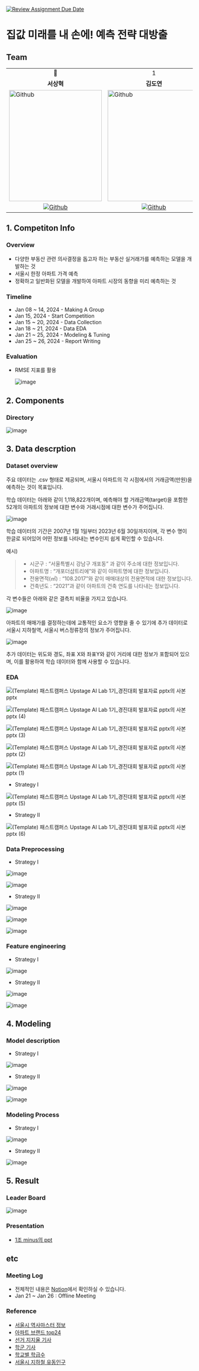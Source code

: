 [![Review Assignment Due Date](https://classroom.github.com/assets/deadline-readme-button-24ddc0f5d75046c5622901739e7c5dd533143b0c8e959d652212380cedb1ea36.svg)](https://classroom.github.com/a/g6ZC_OOE)
# 집값 미래를 내 손에! 예측 전략 대방출

## Team
<table>
  <tr>
    <td> <div align=center> 👑 </div> </td>
    <td> <div align=center>  1 </div> </td>
    <td> <div align=center>  2 </div> </td>
    <td> <div align=center>  3 </div> </td>
  </tr>
  <tr>
    <td> <div align=center> <b>서상혁</b> </div> </td>
    <td> <div align=center> <b>김도연</b> </div> </td>
    <td> <div align=center> <b>김다운</b> </div> </td>
    <td> <div align=center> <b>신동혁</b> </div> </td>
  </tr>
  <tr>
    <td> <img alt="Github" src ="https://github.com/UpstageAILab/upstage-ml-regression-01/assets/76687996/a4dbcdb5-1d28-4b91-8555-1168abffc1d0" width="250" height="300"/> </td>
    <td> <img alt="Github" src ="https://github.com/UpstageAILab/upstage-ml-regression-01/assets/76687996/3d913931-5797-4689-aea2-3ef12bc47ef0" width="250" height="300"/> </td>
    <td> <img alt="Github" src ="https://github.com/UpstageAILab/upstage-ml-regression-01/assets/76687996/0f945311-9828-4e50-a60c-fc4db3fa3b9d" width="250" height="300"/> </td>
    <td> <img alt="Github" src ="https://github.com/UpstageAILab/upstage-ml-regression-01/assets/76687996/c4cb11ba-e02f-4776-97c8-9585ae4b9f1d" width="250" height="300"/> </td>
  </tr>
  <tr>
    <td> <div align=center> <a href="https://github.com/S-RSH"> <img alt="Github" src ="https://img.shields.io/badge/Github-181717.svg?&style=plastic&logo=Github&logoColor=white"/> </div> </td>
    <td> <div align=center> <a href="https://github.com/d-yeon"> <img alt="Github" src ="https://img.shields.io/badge/Github-181717.svg?&style=plastic&logo=Github&logoColor=white"/> </div> </td>
    <td> <div align=center> <a href="https://github.com/Daw-ny"> <img alt="Github" src ="https://img.shields.io/badge/Github-181717.svg?&style=plastic&logo=Github&logoColor=white"/> </div> </td>
    <td> <div align=center> <a href="https://github.com/HyeokHam"> <img alt="Github" src ="https://img.shields.io/badge/Github-181717.svg?&style=plastic&logo=Github&logoColor=white"/> </div> </td>
    </tr>
</table>

      
## 1. Competiton Info

### Overview

- 다양한 부동산 관련 의사결정을 돕고자 하는 부동산 실거래가를 예측하는 모델을 개발하는 것
- 서울시 한정 아파트 가격 예측
- 정확하고 일반화된 모델을 개발하여 아파트 시장의 동향을 미리 예측하는 것

### Timeline

- Jan 08 ~ 14, 2024 - Making A Group
- Jan 15, 2024 - Start Competition
- Jan 15 ~ 20, 2024 - Data Collection
- Jan 18 ~ 21, 2024 - Data EDA
- Jan 21 ~ 25, 2024 - Modeling & Tuning
- Jan 25 ~ 26, 2024 - Report Writing

### Evaluation

- RMSE 지표를 활용
  
  ![image](https://github.com/UpstageAILab/upstage-ml-regression-01/assets/76687996/5cfa5fdc-7256-4972-98af-f15ad54f8361)


## 2. Components

### Directory

![image](https://github.com/UpstageAILab/upstage-ml-regression-01/assets/76687996/cc50aae1-aebd-4fe0-8d1e-30f6c576b236)


## 3. Data descrption

### Dataset overview

주요 데이터는 .csv 형태로 제공되며, 서울시 아파트의 각 시점에서의 거래금액(만원)을 예측하는 것이 목표입니다.

학습 데이터는 아래와 같이 1,118,822개이며, 예측해야 할 거래금액(target)을 포함한 52개의 아파트의 정보에 대한 변수와 거래시점에 대한 변수가 주어집니다.

![image](https://github.com/UpstageAILab/upstage-ml-regression-01/assets/76687996/9c3d2f9e-ac4c-4f1f-be3c-3f2447dfcc9a)

학습 데이터의 기간은 2007년 1월 1일부터 2023년 6월 30일까지이며, 각 변수 명이 한글로 되어있어 어떤 정보를 나타내는 변수인지 쉽게 확인할 수 있습니다.

예시)
> - 시군구 : “서울특별시 강남구 개포동” 과 같이 주소에 대한 정보입니다.
> - 아파트명 : “개포더샵트리에”와 같이 아파트명에 대한 정보입니다.
> - 전용면적(㎡) : “108.2017”와 같이 매매대상의 전용면적에 대한 정보입니다.
> - 건축년도 : “2021”과 같이 아파트의 건축 연도를 나타내는 정보입니다.

각 변수들은 아래와 같은 결측치 비율을 가지고 있습니다.

![image](https://github.com/UpstageAILab/upstage-ml-regression-01/assets/76687996/a4ba70e3-f9f2-47dd-8d3f-aae5ad104bac)

아파트의 매매가를 결정하는데에 교통적인 요소가 영향을 줄 수 있기에 추가 데이터로 서울시 지하철역, 서울시 버스정류장의 정보가 주어집니다. 

![image](https://github.com/UpstageAILab/upstage-ml-regression-01/assets/76687996/d1f86dad-e331-4a13-b010-bcb2cbd63312)

추가 데이터는 위도와 경도, 좌표 X와 좌표Y와 같이 거리에 대한 정보가 포함되어 있으며, 이를 활용하여 학습 데이터와 함께 사용할 수 있습니다. 


### EDA

![(Template)  패스트캠퍼스  Upstage AI Lab 1기_경진대회 발표자료 pptx의 사본 pptx](https://github.com/UpstageAILab/upstage-ml-regression-01/assets/147508048/5d9c6ab4-dbe3-4f19-afea-ad6f20295be6)

![(Template)  패스트캠퍼스  Upstage AI Lab 1기_경진대회 발표자료 pptx의 사본 pptx (4)](https://github.com/UpstageAILab/upstage-ml-regression-01/assets/147508048/aacd6d1b-aa6a-408b-b51b-6ec9d08dee90)

![(Template)  패스트캠퍼스  Upstage AI Lab 1기_경진대회 발표자료 pptx의 사본 pptx (3)](https://github.com/UpstageAILab/upstage-ml-regression-01/assets/147508048/85150fdf-4106-4da0-a3a6-974592f16511)

![(Template)  패스트캠퍼스  Upstage AI Lab 1기_경진대회 발표자료 pptx의 사본 pptx (2)](https://github.com/UpstageAILab/upstage-ml-regression-01/assets/147508048/752ce1e3-e684-4f46-a12c-60dc2eca35f6)

![(Template)  패스트캠퍼스  Upstage AI Lab 1기_경진대회 발표자료 pptx의 사본 pptx (1)](https://github.com/UpstageAILab/upstage-ml-regression-01/assets/147508048/d5961dc0-bc64-44c4-b9f6-ffdc529d6dad)

- Strategy I

![(Template)  패스트캠퍼스  Upstage AI Lab 1기_경진대회 발표자료 pptx의 사본 pptx (5)](https://github.com/UpstageAILab/upstage-ml-regression-01/assets/147508048/b3211fe9-ad74-4630-bfa0-72dc53b5c4fa)

- Strategy II
  
![(Template)  패스트캠퍼스  Upstage AI Lab 1기_경진대회 발표자료 pptx의 사본 pptx (6)](https://github.com/UpstageAILab/upstage-ml-regression-01/assets/147508048/eb924a68-51c5-41bc-acad-ca33d926ae42)


### Data Preprocessing

- Strategy I

![image](https://github.com/UpstageAILab/upstage-ml-regression-01/assets/94885063/ed9f511a-4b41-4f04-a172-e35ae2082fcb)

![image](https://github.com/UpstageAILab/upstage-ml-regression-01/assets/94885063/6fd35ee5-e4d6-4591-bb33-633b56ce8b5b)

- Strategy II

![image](https://github.com/UpstageAILab/upstage-ml-regression-01/assets/94885063/e9ccdf76-1c6e-4afb-a642-5a4786ffeda1)
 
![image](https://github.com/UpstageAILab/upstage-ml-regression-01/assets/94885063/6786f014-1c70-4fda-a32d-7c4cbcbe035a)

![image](https://github.com/UpstageAILab/upstage-ml-regression-01/assets/94885063/0eaa7c86-9cdd-47fe-8dbe-47d8403c6e8f)


### Feature engineering

- Strategy I
  
![image](https://github.com/UpstageAILab/upstage-ml-regression-01/assets/94885063/e45843f4-8716-49c9-a2f9-a7adb8cdafdb)

- Strategy II

![image](https://github.com/UpstageAILab/upstage-ml-regression-01/assets/94885063/91efe0d5-429a-440b-b2de-f721b13da539)

![image](https://github.com/UpstageAILab/upstage-ml-regression-01/assets/94885063/b4329e18-621e-4cd7-af7c-6967d237b880)


## 4. Modeling

### Model description

- Strategy I

![image](https://github.com/UpstageAILab/upstage-ml-regression-01/assets/94885063/ec35b877-7333-4bb3-b500-4c05a8d4478d)

- Strategy II

![image](https://github.com/UpstageAILab/upstage-ml-regression-01/assets/94885063/d725ff11-f1f5-4a01-beca-e6fc6c2039d7)

![image](https://github.com/UpstageAILab/upstage-ml-regression-01/assets/94885063/aa61677a-f8e0-4d24-b482-73b38930dc74)


### Modeling Process

- Strategy I

![image](https://github.com/UpstageAILab/upstage-ml-regression-01/assets/94885063/8679f49f-7fce-42c6-a304-359c9f291d79)


- Strategy II

![image](https://github.com/UpstageAILab/upstage-ml-regression-01/assets/94885063/a707928f-81e2-4a46-9c2b-b3f539585884)


## 5. Result

### Leader Board

![image](https://github.com/UpstageAILab/upstage-ml-regression-01/assets/76687996/d687d43e-b43c-4ba3-abb3-cab2f925b939)

### Presentation

- [1조 minus의 ppt](https://docs.google.com/presentation/d/1LmVvBo0ZpkWONN22q8OppNOOL5F3Ds9N/edit)

## etc

### Meeting Log

- 전체적인 내용은 [Notion](https://www.notion.so/1-c35e90521c3e445888e2218d9871acf5)에서 확인하실 수 있습니다.
- Jan 21 ~ Jan 26 : Offline Meeting

### Reference

- [서울시 역사마스터 정보](https://data.seoul.go.kr/dataList/OA-21232/S/1/datasetView.do)
- [아파트 브랜드 top24](https://brikorea.com/bbs/board.php?bo_table=rep_1&wr_id=2584&sfl=wr_subject&stx=%EC%95%84%ED%8C%8C%ED%8A%B8&sop=and)
- [선거 지지율 기사](https://www.joongang.co.kr/article/25055110#home)
- [학군 기사](https://www.sentv.co.kr/news/view/669378)
- [학교별 학급수](https://www.schoolinfo.go.kr/ng/go/pnnggo_a01_l2.do)
- [서울시 지하철 유동인구](https://data.seoul.go.kr/dataList/OA-12252/S/1/datasetView.do)
